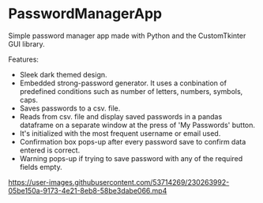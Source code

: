 # PasswordManagerApp
Simple password manager app made with Python and the CustomTkinter GUI library. 

Features:

* Sleek dark themed design.
* Embedded strong-password generator. It uses a conbination of predefined conditions such as number of letters, numbers, symbols, caps.
* Saves passwords to a csv. file.
* Reads from csv. file and display saved passwords in a pandas dataframe on a separate window at the press of 'My Passwords' button.
* It's initialized with the most frequent username or email used.
* Confirmation box pops-up after every password save to confirm data entered is correct. 
* Warning pops-up if trying to save password with any of the required fields empty. 

https://user-images.githubusercontent.com/53714269/230263992-05be150a-9173-4e21-8eb8-58be3dabe066.mp4

